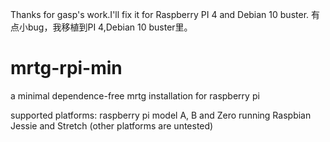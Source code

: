
Thanks for gasp's work.I'll fix it for Raspberry PI 4 and Debian 10 buster.
有点小bug，我移植到PI 4,Debian 10 buster里。



# mrtg-rpi-min
a minimal dependence-free mrtg installation for raspberry pi

supported platforms: raspberry pi model A, B and Zero running Raspbian Jessie and Stretch
(other platforms are untested)
